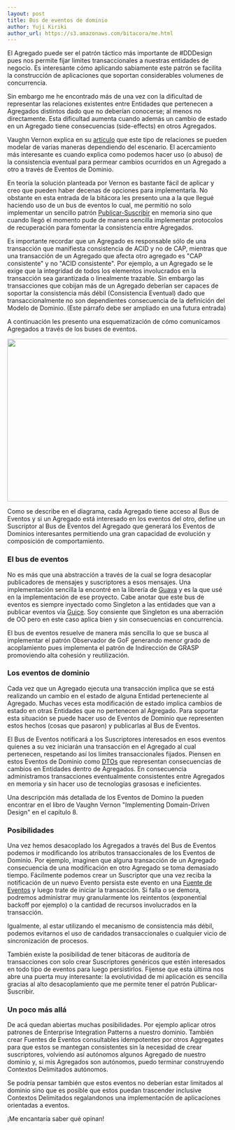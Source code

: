 ```yaml
---
layout: post
title: Bus de eventos de dominio
author: Yuji Kiriki
author_url: https://s3.amazonaws.com/bitacora/me.html
---
```


El Agregado puede ser el patrón táctico más importante de #DDDesign pues nos permite fijar limites transaccionales a nuestras entidades de negocio. Es interesante cómo aplicando sabiamente este patrón se facilita la construcción de aplicaciones que soportan considerables volumenes de concurrencia.

Sin embargo me he encontrado más de una vez con la dificultad de representar las relaciones existentes entre Entidades que pertenecen a Agregados distintos dado que no deberían conocerse; al menos no directamente. Esta dificultad aumenta cuando además un cambio de estado en un Agregado tiene consecuencias (side-effects) en otros Agregados.

Vaughn Vernon explica en su [artículo](https://vaughnvernon.co/?p=139) que este tipo de relaciones se pueden modelar de varias maneras dependiendo del escenario. El acercamiento más interesante es cuando explica como podemos hacer uso (o abuso) de la consistencia eventual para permear cambios ocurridos en un Agregado a otro a través de Eventos de Dominio.

En teoría la solución planteada por Vernon es bastante fácil de aplicar y creo que pueden haber decenas de opciones para implementarla. No obstante en esta entrada de la bitácora les presento una a la que llegué haciendo uso de un bus de eventos lo cual, me permitió no solo implementar un sencillo patrón [Publicar-Suscribir](http://www.eaipatterns.com/PublishSubscribeChannel.html) en memoria sino que cuando llegó el momento pude de manera sencilla implementar protocolos de recuperación para fomentar la consistencia entre Agregados.

Es importante recordar que un Agregado es responsable sólo de una transacción que manifiesta consistencia de ACID y no de CAP, mientras que una transacción de un Agregado que afecta otro agregado es "CAP consistente" y no "ACID consistente". Por ejemplo, a un Agregado se le exige que la integridad de todos los elementos involucrados en la transacción sea garantizada o linealmente trazable. Sin embargo las transacciones que cobijan más de un Agregado deberían ser capaces de soportar la consistencia más débil (Consistencia Eventual) dado que transaccionalmente no son dependientes consecuencia de la definición del Modelo de Dominio. (Este párrafo debe ser ampliado en una futura entrada)

A continuación les presento una esquematización de cómo comunicamos Agregados a través de los buses de eventos. 

<img style="margin-left: auto; margin-right: auto;" src="../../../imgs/event_bus.png" width="526px" height="372px" />

Como se describe en el diagrama, cada Agregado tiene acceso al Bus de Eventos y si un Agregado está interesado en los eventos del otro, define un Suscriptor al Bus de Eventos del Agregado que generará los Eventos de Dominios interesantes permitiendo una gran capacidad de evolución y composición de comportamiento.

### El bus de eventos

No es más que una abstracción a través de la cual se logra desacoplar publicadores de mensajes y suscriptores a esos mensajes. Una implementación sencilla la encontré en la librería de [Guava](http://code.google.com/p/guava-libraries/wiki/EventBusExplained)  y es la que usé en la implementación de ese proyecto. Cabe anotar que este bus de eventos es siempre inyectado como Singleton a las entidades que van a publicar eventos vía [Guice](http://code.google.com/p/google-guice/wiki/Scopes). Soy consiente que Singleton es una aberración de OO pero en este caso aplica bien y sin consecuencias en concurrencia.

El bus de eventos resuelve de manera más sencilla lo que se busca al implementar el patrón Observador de GoF generando menor grado de acoplamiento pues implementa el patrón de Indirección de GRASP promoviendo alta cohesión y reutilización.

### Los eventos de dominio

Cada vez que un Agregado ejecuta una transacción implica que se está realizando un cambio en el estado de alguna Entidad perteneciente al Agregado. Muchas veces esta modificación de estado implica cambios de estado en otras Entidades que no pertenecen al Agregado. Para soportar esta situación se puede hacer uso de Eventos de Dominio que representen estos hechos (cosas que pasaron) y publicarlas al Bus de Eventos.

El Bus de Eventos notificará a los Suscriptores interesados en esos eventos quienes a su vez iniciarán una transacción en el Agregado al cual pertenecen, respetando así los límites transaccionales fijados. Piensen en estos Eventos de Dominio como [DTOs](http://martinfowler.com/eaaCatalog/dataTransferObject.html) que representan consecuencias de cambios en Entidades dentro de Agregados. En consecuencia administramos transacciones eventualmente consistentes entre Agregados en memoria y sin hacer uso de tecnologías grasosas e ineficientes.

Una descripción más detallada de los Eventos de Domino la pueden encontrar en el libro de Vaughn Vernon "Implementing Domain-Driven Design" en el capítulo 8.

###  Posibilidades

Una vez hemos desacoplado los Agregados a través del Bus de Eventos podemos ir modificando los atributos transaccionales de los Eventos de Dominio. Por ejemplo, imaginen que alguna transacción de un Agregado consecuencia de una modificación en otro Agregado se toma demasiado tiempo. Fácilmente podemos crear un Suscriptor que una vez reciba la notificación de un nuevo Evento persista este evento en una [Fuente de Eventos](http://martinfowler.com/eaaDev/EventSourcing.html) y luego trate de iniciar la transacción. Si falla o se demora, podremos administrar muy granularmente los reintentos (exponential backoff por ejemplo) o la cantidad de recursos involucrados en la transacción.

Igualmente, al estar utilizando el mecanismo de consistencia más débil, podemos evitarnos el uso de candados transaccionales o cualquier vicio de sincronización de procesos.

También existe la posibilidad de tener bitácoras de auditoría de transacciones con solo crear Suscriptores genéricos que estén interesados en todo tipo de eventos para luego persistirlos. Fijense que esta última nos abre una puerta muy interesante: la evolutividad de mi aplicación es sencilla gracias al alto desacoplamiento que me permite tener el patrón Publicar-Suscribir.

### Un poco más allá

De acá quedan abiertas muchas posibilidades. Por ejemplo aplicar otros patrones de Enterprise Integration Patterns a nuestro dominio. También crear Fuentes de Eventos consultables idempotentes por otros Aggregates para que estos se mantegan consistentes sin la necesidad de crear suscriptores, volviendo así autónomos algunos Agregado de nuestro dominio y, si mis Agregados son autónomos, puedo terminar construyendo Contextos Delimitados autónomos. 

Se podría pensar también que estos eventos no deberían estar limitados al dominio sino que es posible que estos puedan trascender inclusive Contextos Delimitados regalandonos una implementación de aplicaciones orientadas a eventos.

¡Me encantaría saber qué opinan!